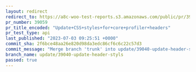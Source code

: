 ```yaml
---
layout: redirect
redirect_to: https://a8c-woo-test-reports.s3.amazonaws.com/public/pr/39059/api/index.html
pr_number: 39059
pr_title_encoded: "Update+CSS+styles+for+core+profiler+headers"
pr_test_type: api
last_published: "2023-07-03 09:25:51 +0000"
commit_sha: 2f6bce48aa26e820d98da3edc86cf6c6c22c57d3
commit_message: "Merge branch 'trunk' into update/39040-update-header-styls"
branch_name: update/39040-update-header-styls
passed: true
---
```

